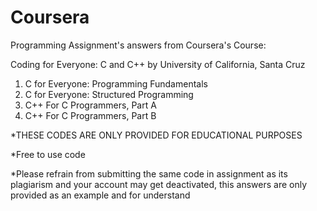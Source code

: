 # Coursera
Programming Assignment's answers from Coursera's Course:

Coding for Everyone: C and C++
      by University of California, Santa Cruz
  
   1. C for Everyone: Programming Fundamentals
   2. C for Everyone: Structured Programming
   3. C++ For C Programmers, Part A
   4. C++ For C Programmers, Part B

*THESE CODES ARE ONLY PROVIDED FOR EDUCATIONAL PURPOSES

*Free to use code

*Please refrain from submitting the same code in assignment as its plagiarism and your account may get deactivated, this answers are only provided as an example and for understand
